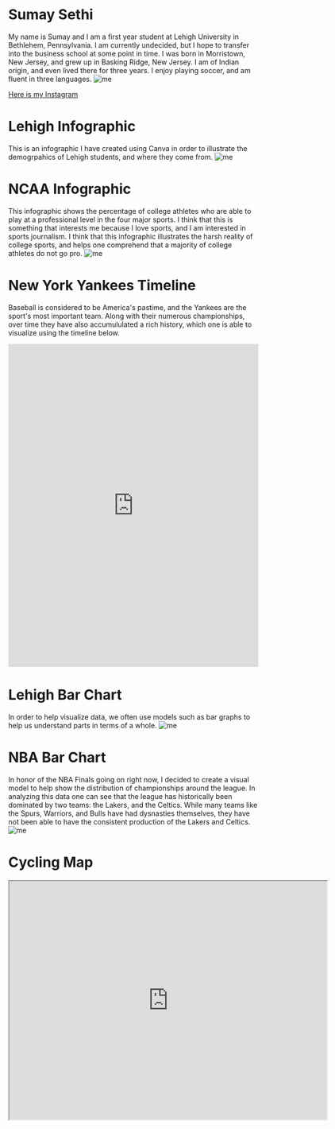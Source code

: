 # Sumay Sethi
  My name is Sumay and I am a first year student at Lehigh University in Bethlehem, Pennsylvania. I am currently undecided, but I hope to transfer into the business school at some point in time. 
  I was born in Morristown, New Jersey, and grew up in Basking Ridge, New Jersey. I am of Indian origin, and even lived there for three years. I enjoy playing soccer, and am fluent in three languages.
![me](https://images-na.ssl-images-amazon.com/images/I/61Jigwd1kKL._AC_SX425_.jpg)

[Here is my Instagram](https://www.instagram.com/sumaysethi/)

# Lehigh Infographic
  This is an infographic I have created using Canva in order to illustrate the demogrpahics of Lehigh students, and where they come from.
![me](https://github.com/sumaysethi/sumaysethi.github.io/blob/master/Student%20Enrollment%20at%20Lehigh.png?raw=true)

# NCAA Infographic
  This infographic shows the percentage of college athletes who are able to play at a professional level in the four major sports. I think that this is something that interests me because I love sports, and I am interested in sports journalism. I think that this infographic illustrates the harsh reality of college sports, and helps one comprehend that a majority of college athletes do not go pro.
![me](https://github.com/sumaysethi/sumaysethi.github.io/blob/master/Sports.png?raw=true)

# New York Yankees Timeline
  Baseball is considered to be America's pastime, and the Yankees are the sport's most important team. Along with their numerous championships, over time they have also accumululated a rich history, which one is able to visualize using the timeline below.
<iframe src='https://cdn.knightlab.com/libs/timeline3/latest/embed/index.html?source=11SwWfgsCbqs2UtUPoeFHB4QspdgGTypUjneO1lSaG0g&font=Default&lang=en&initial_zoom=2&height=650' width='100%' height='650' webkitallowfullscreen mozallowfullscreen allowfullscreen frameborder='0'></iframe>

# Lehigh Bar Chart
In order to help visualize data, we often use models such as bar graphs to help us understand parts in terms of a whole.
![me](https://github.com/sumaysethi/sumaysethi.github.io/blob/master/Lehigh_2019_Enrollment_Data_Percent_of_Undergraduate_Enrollment_chartbuilder.png?raw=true)

# NBA Bar Chart
In honor of the NBA Finals going on right now, I decided to create a visual model to help show the distribution of championships around the league. In analyzing this data one can see that the league has historically been dominated by two teams: the Lakers, and the Celtics. While many teams like the Spurs, Warriors, and Bulls have had dysnasties themselves, they have not been able to have the consistent production of the Lakers and Celtics.
![me](https://github.com/sumaysethi/sumaysethi.github.io/blob/master/NBA_Championship_Winning_Teams_Percent_of_Championships_Won_chartbuilder.png?raw=true)

# Cycling Map
<iframe src="https://www.google.com/maps/d/u/1/embed?mid=1MZh9vDQZf4Q__CXu92AC0wON2j8qnHPX" width="640" height="480"></iframe>
